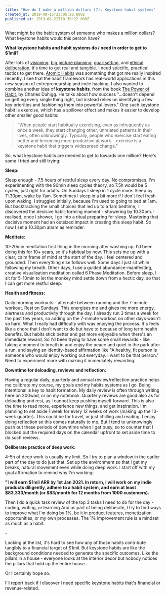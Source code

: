 ```yaml
---
title: "How do I make a million dollars (7): Keystone habit systems"
created_at: 2019-08-15T23:05:26.000Z
published_at: 2019-08-22T10:30:22.000Z
---
```

What might be the habit system of someone who makes a million dollars? What keystone habits would this person have? 

  

**What keystone habits and habit systems do** _**I**_ **need in order to get to $1mil?**

  

After lots of [visioning](https://200wordsaday.com/words/how-do-i-make-a-million-dollars-1-196895cfbd4776e4ff), [big picture planning](https://200wordsaday.com/words/how-do-i-make-a-million-dollars-2-198345cfe58d077e02), [goal-setting](https://200wordsaday.com/words/how-do-i-make-a-million-dollars-4-olympic-level-goal-setting-235545d3af6315e0bd), and [ethical deliberation](https://200wordsaday.com/words/how-do-i-make-a-million-dollars-5-is-wealth-immoral-cont-d-249265d52b7efa7696), it's time to get real and tangible. I need specific, practical tactics to get there. [Atomic Habits](https://200wordsaday.com/words/atomic-habits-by-james-clear-2-habits-form-by-making-it-obvious-attractive-easy-satisfying-242055d46d9d2c1d60) was something that got me really inspired recently. I see that the habit framework has real-world applications in this new season of entrepreneurship and indie hacking. I also wanted to combine another idea of **keystone habits**, from the book [The Power of Habit](https://charlesduhigg.com/the-power-of-habit/), by Charles Duhigg. He talks about how success "...doesn't depend on getting every single thing right, but instead relies on identifying a few key priorities and fashioning them into powerful levers." One such keystone habit is exercise, which has a spillover effect and makes it easier to develop other smaller good habits: 

  

> "When people start habitually exercising, even as infrequently as once a week, they start changing other, unrelated patterns in their lives, often unknowingly. Typically, people who exercise start eating better and becoming more productive at work... exercise is a keystone habit that triggers widespread change."

  

So, what keystone habits are needed to get to towards one million? Here's some I tried and still trying:

  

**Sleep:**

Sleep enough - 7.5 hours of restful sleep every day. No compromises. I'm experimenting with the 90min sleep cycles theory, so 7.5h would be 5 cycles, just right for adults. On Sundays I sleep in 1 cycle more. Sleep by 11.30pm, wake by 7am. Sometimes I sleep in a bit more if I don't feel fresh upon waking. I struggled initially, because I'm used to going to bed at 1am. But backtracking the small choices that led up to a 1am bedtime, I discovered the decisive habit-forming moment - showering by 10.30pm. I realised, once I shower, I go into a ritual preparing for sleep. Mastering that decisive moment had an outsized impact in creating this sleep habit. So now I set a 10.30pm alarm as reminder.   

  

**Meditate:**

10-20min meditation first thing in the morning after washing up. I'd been doing this for 10+ years, so it's habitual by now. This sets me up with a clear, calm frame of mind at the start of the day. I feel centered and grounded. Then everything else follows well. Some days I just sit while following my breath. Other days, I use a guided abundance-manifesting, creative visualisation meditation called 6 Phase Meditation. Before sleep, I sit for 5-10min to let the monkey mind settle down from a hectic day, so that I can get more restful sleep.

  

**Health and fitness:** 

Daily morning workouts - alternate between running and the 7-minute workout. Rest on Sundays. This energises me and gives me more energy, alertness and productivity through the day. I already run 3 times a week for the past few years, so adding on the 7-minute workout on other days wasn't so hard. What I really had difficulty with was enjoying the process. It's feels like a chore that I don't want to do but have to because of long term health benefits. But habits stick better and get more enjoyable when there's an immediate reward. So I'd been trying to have some small rewards - like taking a moment to breath in and enjoy the peace and quiet in the park after a run, and saying an identity-based affirmation like "A healthy, fit person is someone who would enjoy working out everyday. I want to be that person." Need to experiment more with making it immediately rewarding.

  

**Downtime for deloading, reviews and reflection:**

Having a regular daily, quarterly and annual review/reflection practice helps me calibrate my course, my goals and my habits systems as I go. Being intentional is key to habit formation. My daily review is often through writing here on 200wad, or on my notebook. Quarterly reviews are good also as for deloading and rest, as I cannot keep pushing myself forward. This is also the time to read more, experience new things, and get inspiration. I'm planning to set aside 1 week for every 12 weeks of work (making up the 13-week quarter). This could be for travel, or just chilling and reading. I enjoy doing reflection so this comes naturally to me. But I tend to unknowingly push out these periods of downtime when I get busy, so to counter that I blocked out the required days on the calendar upfront to set aside time to do such reviews. 

  

**Deliberate practice of deep work:**

4-5h of deep work is usually my limit. So I try to plan a window in the earlier part of the day to do just that. Set up the environment so that I get my breaks, natural movement even while doing deep work. I start off with my goal affirmation to remind why I'm working: 

  

**"I will earn $1mil ARR by 1st Jan 2021. In return, I will work on my indie products diligently, adhere to a habit system, and earn at least $83,333/month (or $83/month for 12 months from 1000 customers).** 

  

Then I do a quick task review of the top 3 tasks I need to do for the day - coding, writing, or learning And as part of being deliberate, I try to find ways to improve what I'm doing by 1%, be it in product features, monetization opportunities, or my own processes. The 1% improvement rule is a mindset as much as a habit.

  

\-

  

Looking at the list, it's hard to see how any of those habits contribute tangibly to a financial target of $1mil. But keystone habits are like the background conditions needed to generate the specific outcomes. Like the pillars in a house - everyone looks at the interior decor but nobody notices the pillars that hold up the entire house. 

  

Or I certainly hope so. 

  

I'll report back if I discover I need specific keystone habits that's financial or revenue-related.
